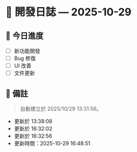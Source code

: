 # 📅 開發日誌 — 2025-10-29

## 🧩 今日進度
- [ ] 新功能開發
- [ ] Bug 修復
- [ ] UI 改善
- [ ] 文件更新

## 💭 備註
> 自動建立於 2025/10/29 13:31:56。
- 更新於 13:38:08
- 更新於 16:32:02
- 更新於 16:32:56
- 更新時間：2025-10-29 16:48:51
